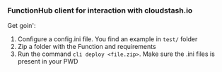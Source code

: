 <H3> FunctionHub client for interaction with cloudstash.io </H3>

Get goin':

1. Configure a config.ini file. You find an example in ```test/``` folder
2. Zip a folder with the Function and requirements
3. Run the command ```cli deploy <file.zip>```. Make sure the .ini files is present in your PWD